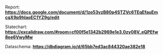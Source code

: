 Report: **https://docs.google.com/document/d/1zo53vzB80p4STZVc6TEqEfauEmcqX9p9hlaoEC1YZ9g/edit** 

Statechart: **https://excalidraw.com/#room=cf00f5e1342b2969e1e3,0zy08V_eQPEfw8ee6VwyMw**

Dataschema: **https://dbdiagram.io/d/65bb7ed3ac844320ae382e18**
